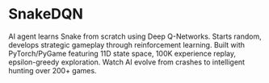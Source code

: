 # SnakeDQN
AI agent learns Snake from scratch using Deep Q-Networks. Starts random, develops strategic gameplay through reinforcement learning. Built with PyTorch/PyGame featuring 11D state space, 100K experience replay, epsilon-greedy exploration. Watch AI evolve from crashes to intelligent hunting over 200+ games.
